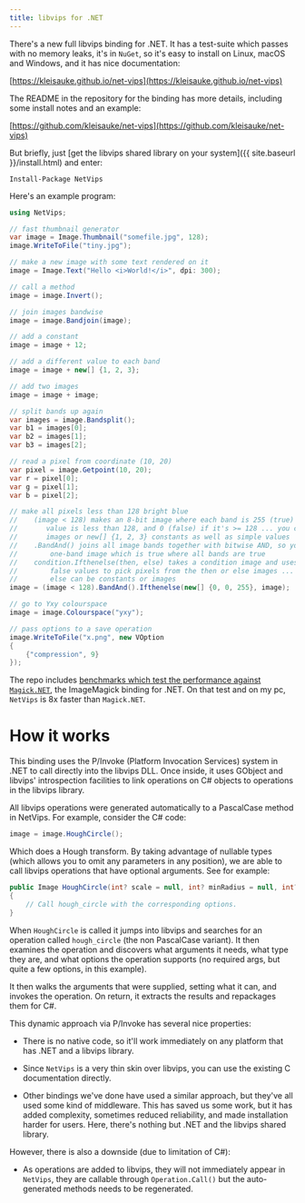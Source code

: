 ```yaml
---
title: libvips for .NET
---
```


There's a new full libvips binding for .NET. It has a test-suite which passes
with no memory leaks, it's in `NuGet`, so it's easy to install on Linux,
macOS and Windows, and it has nice documentation:

[https://kleisauke.github.io/net-vips](https://kleisauke.github.io/net-vips)

The README in the repository for the binding has more details, including some 
install notes and an example:

[https://github.com/kleisauke/net-vips](https://github.com/kleisauke/net-vips)

But briefly, just [get the libvips shared library on your
system]({{ site.baseurl }}/install.html) and enter:

	Install-Package NetVips

Here's an example program:

```csharp
using NetVips;

// fast thumbnail generator
var image = Image.Thumbnail("somefile.jpg", 128);
image.WriteToFile("tiny.jpg");

// make a new image with some text rendered on it
image = Image.Text("Hello <i>World!</i>", dpi: 300);

// call a method
image = image.Invert();

// join images bandwise
image = image.Bandjoin(image);

// add a constant
image = image + 12;

// add a different value to each band
image = image + new[] {1, 2, 3};

// add two images
image = image + image;

// split bands up again
var images = image.Bandsplit();
var b1 = images[0];
var b2 = images[1];
var b3 = images[2];

// read a pixel from coordinate (10, 20)
var pixel = image.Getpoint(10, 20);
var r = pixel[0];
var g = pixel[1];
var b = pixel[2];

// make all pixels less than 128 bright blue
//    (image < 128) makes an 8-bit image where each band is 255 (true) if that 
//       value is less than 128, and 0 (false) if it's >= 128 ... you can use
//       images or new[] {1, 2, 3} constants as well as simple values
//    .BandAnd() joins all image bands together with bitwise AND, so you get a
//        one-band image which is true where all bands are true
//    condition.Ifthenelse(then, else) takes a condition image and uses true or
//        false values to pick pixels from the then or else images ... then and
//        else can be constants or images
image = (image < 128).BandAnd().Ifthenelse(new[] {0, 0, 255}, image);

// go to Yxy colourspace
image = image.Colourspace("yxy");

// pass options to a save operation
image.WriteToFile("x.png", new VOption
{
    {"compression", 9}
});
```

The repo includes [benchmarks which test the performance against
`Magick.NET`](https://github.com/kleisauke/net-vips/tree/master/tests/NetVips.Benchmarks),
the ImageMagick binding for .NET. On that test and on my pc, `NetVips`
is 8x faster than `Magick.NET`.

# How it works

This binding uses the P/Invoke (Platform Invocation Services) 
system in .NET to call directly into the libvips DLL. Once inside, 
it uses GObject and libvips' introspection facilities to link operations 
on C# objects to operations in the libvips library.

All libvips operations were generated automatically to a PascalCase method 
in NetVips. For example, consider the C# code:

```csharp
image = image.HoughCircle();
```

Which does a Hough transform. By taking advantage of nullable types 
(which allows you to omit any parameters in any position), we are able to 
call libvips operations that have optional arguments. See for example:

```csharp
public Image HoughCircle(int? scale = null, int? minRadius = null, int? maxRadius = null)
{
    // Call hough_circle with the corresponding options.
}
```

When `HoughCircle` is called it jumps into libvips and searches for an operation 
called `hough_circle` (the non PascalCase variant). It then examines the
operation and discovers what arguments it needs, what type they are, and what
options the operation supports (no required args, but quite a few options,
in this example).

It then walks the arguments that were supplied, setting what it can, and 
invokes the operation. On return, it extracts the results and repackages them 
for C#.

This dynamic approach via P/Invoke has several nice properties: 

* There is no native code, so it'll work immediately on any platform that has 
  .NET and a libvips library.

* Since `NetVips` is a very thin skin over libvips, you can use the existing C 
  documentation directly.

* Other bindings we've done have used a similar approach, but they've all used 
  some kind of middleware. This has saved us some work, but it has added 
  complexity, sometimes reduced reliability, and made installation harder for 
  users. Here, there's nothing but .NET and the libvips shared library.

However, there is also a downside (due to limitation of C#):

* As operations are added to libvips, they will not immediately appear in 
  `NetVips`, they are callable through `Operation.Call()` but the 
  auto-generated methods needs to be regenerated.
